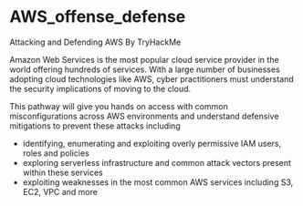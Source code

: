 # AWS_offense_defense
Attacking and Defending AWS By TryHackMe 

Amazon Web Services is the most popular cloud service provider in the world offering hundreds of services. With a large number of businesses adopting cloud technologies like AWS, cyber practitioners must understand the security implications of moving to the cloud.

This pathway will give you hands on access with common misconfigurations across AWS environments and understand defensive mitigations to prevent these attacks including

- identifying, enumerating and exploiting overly permissive IAM users, roles and policies
- exploring serverless infrastructure and common attack vectors present within these services
- exploiting weaknesses in the most common AWS services including S3, EC2, VPC and more


